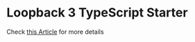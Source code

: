 # Loopback 3 TypeScript Starter

Check [this Article](https://www.ahmd.world/blog/loopback-3-with-typescript) for more details


